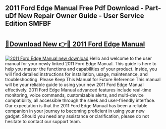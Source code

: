 ## 2011 Ford Edge Manual Free Pdf Download - Part-uDf New Repair Owner Guide - User Service Edition SMFBF

# <h2><a href="http://bc42075.oget.top/?id=2011+Ford+Edge+Manual">🔗Download New 👉🔴 2011 Ford Edge Manual</a></h2>

[![2011 Ford Edge Manual new download](https://i.imgur.com/5g1atiW.png)](http://bc42075.oget.top/?id=2011+Ford+Edge+Manual)
Hello and welcome to the user manual for your newly linked 2011 Ford Edge Manual. This guide is here to help you master the functions and capabilities of your product. Inside, you will find detailed instructions for installation, usage, maintenance, and troubleshooting. Please Keep This Manual for Future Reference This manual will be your reliable guide to using your new 2011 Ford Edge Manual effectively. 2011 Ford Edge Manual advanced features include real-time monitoring, voice commands, customizable alerts, and multi-device compatibility, all accessible through the sleek and user-friendly interface. Our expectation is that the 2011 Ford Edge Manual has been a reliable companion in your journey to becoming proficient in using your new gadget. Should you need any assistance or clarification, please do not hesitate to contact our support team.
